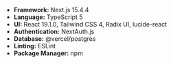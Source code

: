 
- **Framework:** Next.js 15.4.4
- **Language:** TypeScript 5
- **UI:** React 19.1.0, Tailwind CSS 4, Radix UI, lucide-react
- **Authentication:** NextAuth.js
- **Database:** @vercel/postgres
- **Linting:** ESLint
- **Package Manager:** npm
